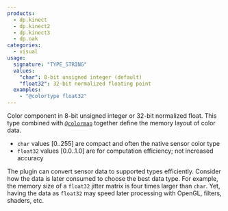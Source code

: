 ```yaml
---
products:
  - dp.kinect
  - dp.kinect2
  - dp.kinect3
  - dp.oak
categories:
  - visual
usage:
  signature: "TYPE_STRING"
  values:
    "char": 8-bit unsigned integer (default)
    "float32": 32-bit normalized floating point
  examples:
    - "@colortype float32"
---
```


Color component in 8-bit unsigned integer or 32-bit normalized float.
This type combined with [`@colormap`](colormap.md) together define the memory
layout of color data.

* `char` values [0..255] are compact and often the native sensor color type
* `float32` values [0.0..1.0] are for computation efficiency; not increased accuracy

The plugin can convert sensor data to supported types efficiently.
Consider how the data is later consumed to choose the best data type. For example,
the memory size of a `float32` jitter matrix is four times larger than `char`. Yet,
having the data as `float32` may speed later processing with OpenGL, filters, shaders, etc.
